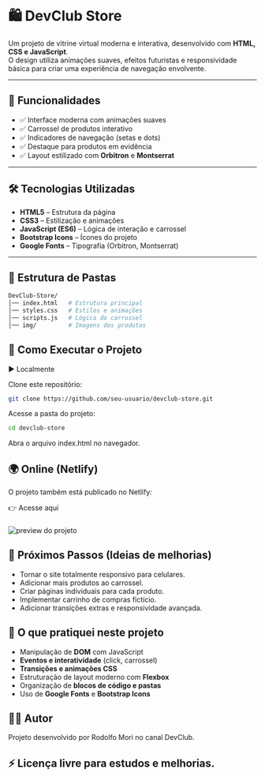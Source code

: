# 🛍️ DevClub Store  

Um projeto de vitrine virtual moderna e interativa, desenvolvido com **HTML, CSS e JavaScript**.  
O design utiliza animações suaves, efeitos futuristas e responsividade básica para criar uma experiência de navegação envolvente.    

---

## 📌 Funcionalidades  

- ✅ Interface moderna com animações suaves  
- ✅ Carrossel de produtos interativo  
- ✅ Indicadores de navegação (setas e dots)  
- ✅ Destaque para produtos em evidência  
- ✅ Layout estilizado com **Orbitron** e **Montserrat**  

---

## 🛠️ Tecnologias Utilizadas  

- **HTML5** – Estrutura da página  
- **CSS3** – Estilização e animações  
- **JavaScript (ES6)** – Lógica de interação e carrossel  
- **Bootstrap Icons** – Ícones do projeto  
- **Google Fonts** – Tipografia (Orbitron, Montserrat)  

---

## 📂 Estrutura de Pastas  

```bash
DevClub-Store/
│── index.html   # Estrutura principal
│── styles.css   # Estilos e animações
│── scripts.js   # Lógica do carrossel
│── img/         # Imagens dos produtos
```

###

## 🚀 Como Executar o Projeto

▶️ Localmente

Clone este repositório:
```bash
git clone https://github.com/seu-usuario/devclub-store.git
```

Acesse a pasta do projeto:
```bash
cd devclub-store
```

Abra o arquivo index.html no navegador.

###

## 🌍 Online (Netlify)

O projeto também está publicado no Netlify:

👉 Acesse aqui

###

![preview do projeto](./img/DevClub-Store.gif)

###

## 📌 Próximos Passos (Ideias de melhorias)

 - Tornar o site totalmente responsivo para celulares.
 - Adicionar mais produtos ao carrossel.
 - Criar páginas individuais para cada produto.
 - Implementar carrinho de compras fictício.
 - Adicionar transições extras e responsividade avançada.

###

## 🎯 O que pratiquei neste projeto  

- Manipulação de **DOM** com JavaScript  
- **Eventos e interatividade** (click, carrossel)  
- **Transições e animações CSS**  
- Estruturação de layout moderno com **Flexbox**  
- Organização de **blocos de código e pastas**  
- Uso de **Google Fonts** e **Bootstrap Icons**

###

## 👨‍💻 Autor

Projeto desenvolvido por Rodolfo Mori no canal DevClub.

## ⚡ Licença livre para estudos e melhorias.

